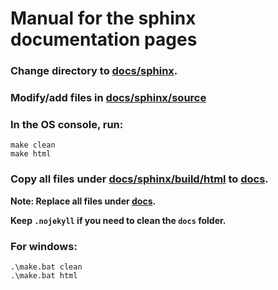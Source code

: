 # Manual for the sphinx documentation pages



### Change directory to [docs/sphinx](docs/sphinx).

### Modify/add files in [docs/sphinx/source](docs/sphinx/source)

### In the OS console, run:
```console
make clean
make html
```

### Copy all files under [docs/sphinx/build/html](docs/sphinx/build/html) to [docs](docs).

**Note: Replace all files under [docs](docs).**

**Keep `.nojekyll` if you need to clean the `docs` folder.**



### For windows:

```shell
.\make.bat clean
.\make.bat html
```



